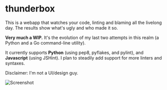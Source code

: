 thunderbox
============

This is a webapp that watches your code, linting and blaming all the livelong day. The results show what's ugly and who made it so.

**Very much a WIP.** It's the evolution of my last two attempts in this realm (a Python and a Go command-line utility).

It currently supports **Python** (using pep8, pyflakes, and pylint), and **Javascript** (using JSHint). I plan to steadily add support for more linters and syntaxes.

Disclaimer: I'm not a UI/design guy.

![Screenshot](https://raw.github.com/harveyr/lintblameweb/master/screenshot.png)
